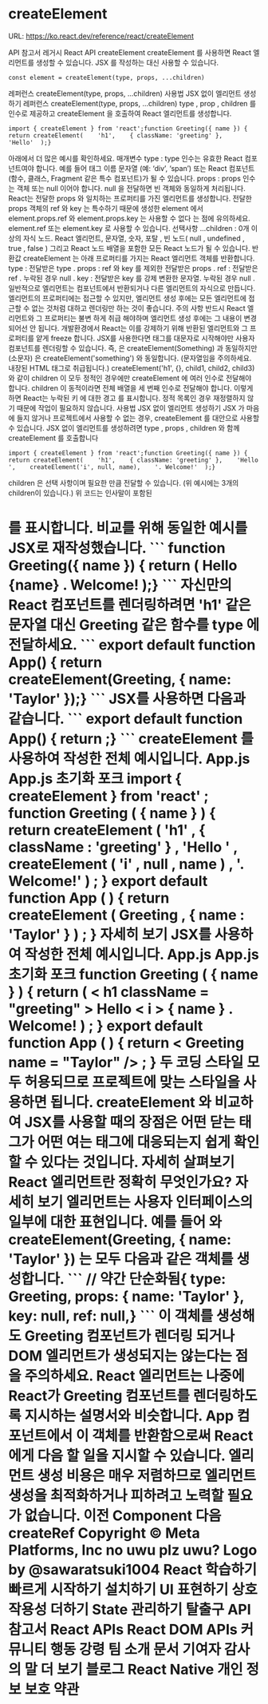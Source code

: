 # createElement

URL: https://ko.react.dev/reference/react/createElement

API 참고서
레거시 React API
createElement
createElement
를 사용하면 React 엘리먼트를 생성할 수 있습니다.
JSX
를 작성하는 대신 사용할 수 있습니다.
```
const element = createElement(type, props, ...children)
```
레퍼런스
createElement(type, props, ...children)
사용법
JSX 없이 엘리먼트 생성하기
레퍼런스
createElement(type, props, ...children)
type
,
prop
,
children
를 인수로 제공하고
createElement
을 호출하여 React 엘리먼트를 생성합니다.
```
import { createElement } from 'react';function Greeting({ name }) {  return createElement(    'h1',    { className: 'greeting' },    'Hello'  );}
```
아래에서 더 많은 예시를 확인하세요.
매개변수
type
:
type
인수는 유효한 React 컴포넌트여야 합니다. 예를 들어 태그 이름 문자열 (예: ‘div’, ‘span’) 또는 React 컴포넌트(함수, 클래스,
Fragment
같은 특수 컴포넌트)가 될 수 있습니다.
props
:
props
인수는 객체 또는
null
이어야 합니다.
null
을 전달하면 빈 객체와 동일하게 처리됩니다. React는 전달한
props
와 일치하는 프로퍼티를 가진 엘리먼트를 생성합니다. 전달한
props
객체의
ref
와
key
는 특수하기 때문에 생성한
element
에서
element.props.ref
와
element.props.key
는 사용할 수
없다
는 점에 유의하세요.
element.ref
또는
element.key
로 사용할 수 있습니다.
선택사항
...children
: 0개 이상의 자식 노드. React 엘리먼트, 문자열, 숫자,
포탈
, 빈 노드(
null
,
undefined
,
true
,
false
) 그리고 React 노드 배열을 포함한 모든 React 노드가 될 수 있습니다.
반환값
createElement
는 아래 프로퍼티를 가지는 React 엘리먼트 객체를 반환합니다.
type
: 전달받은
type
.
props
:
ref
와
key
를 제외한 전달받은
props
.
ref
: 전달받은
ref
. 누락된 경우
null
.
key
: 전달받은
key
를 강제 변환한 문자열. 누락된 경우
null
.
일반적으로 엘리먼트는 컴포넌트에서 반환되거나 다른 엘리먼트의 자식으로 만듭니다. 엘리먼트의 프로퍼티에는 접근할 수 있지만, 엘리먼트 생성 후에는 모든 엘리먼트에 접근할 수 없는 것처럼 대하고 렌더링만 하는 것이 좋습니다.
주의 사항
반드시
React 엘리먼트와 그 프로퍼티는
불변
하게 취급
해야하며 엘리먼트 생성 후에는 그 내용이 변경되어선 안 됩니다. 개발환경에서 React는 이를 강제하기 위해 반환된 엘리먼트와 그 프로퍼티를 얕게
freeze
합니다.
JSX를 사용한다면
태그를 대문자로 시작해야만 사용자 컴포넌트를 렌더링할 수 있습니다.
즉,
<Something />
은
createElement(Something)
과 동일하지만
<something />
(소문자) 은
createElement('something')
와 동일합니다. (문자열임을 주의하세요. 내장된 HTML 태그로 취급됩니다.)
createElement('h1', {}, child1, child2, child3)
와 같이
children
이 모두 정적인 경우에만
createElement
에 여러 인수로 전달해야 합니다.
children
이 동적이라면 전체 배열을 세 번째 인수로 전달해야 합니다. 이렇게 하면 React는
누락된
키
에 대한 경고
를 표시합니다. 정적 목록인 경우 재정렬하지 않기 때문에 작업이 필요하지 않습니다.
사용법
JSX 없이 엘리먼트 생성하기
JSX
가 마음에 들지 않거나 프로젝트에서 사용할 수 없는 경우,
createElement
를 대안으로 사용할 수 있습니다.
JSX 없이 엘리먼트를 생성하려면
type
,
props
,
children
와 함께
createElement
를 호출합니다
```
import { createElement } from 'react';function Greeting({ name }) {  return createElement(    'h1',    { className: 'greeting' },    'Hello ',    createElement('i', null, name),    '. Welcome!'  );}
```
children
은 선택 사항이며 필요한 만큼 전달할 수 있습니다. (위 예시에는 3개의 children이 있습니다.) 위 코드는 인사말이 포함된
<h1>
를 표시합니다. 비교를 위해 동일한 예시를 JSX로 재작성했습니다.
```
function Greeting({ name }) {  return (
Hello
{name}
. Welcome!
);}
```
자신만의 React 컴포넌트를 렌더링하려면
'h1'
같은 문자열 대신
Greeting
같은 함수를
type
에 전달하세요.
```
export default function App() {  return createElement(Greeting, { name: 'Taylor' });}
```
JSX를 사용하면 다음과 같습니다.
```
export default function App() {  return
;}
```
createElement
를 사용하여 작성한 전체 예시입니다.
App.js
App.js
초기화
포크
import
{
createElement
}
from
'react'
;
function
Greeting
(
{
name
}
)
{
return
createElement
(
'h1'
,
{
className
:
'greeting'
}
,
'Hello '
,
createElement
(
'i'
,
null
,
name
)
,
'. Welcome!'
)
;
}
export
default
function
App
(
)
{
return
createElement
(
Greeting
,
{
name
:
'Taylor'
}
)
;
}
자세히 보기
JSX를 사용하여 작성한 전체 예시입니다.
App.js
App.js
초기화
포크
function
Greeting
(
{
name
}
)
{
return
(
<
h1
className
=
"greeting"
>
Hello
<
i
>
{
name
}
</
i
>
. Welcome!
</
h1
>
)
;
}
export
default
function
App
(
)
{
return
<
Greeting
name
=
"Taylor"
/>
;
}
두 코딩 스타일 모두 허용되므로 프로젝트에 맞는 스타일을 사용하면 됩니다.
createElement
와 비교하여 JSX를 사용할 때의 장점은 어떤 닫는 태그가 어떤 여는 태그에 대응되는지 쉽게 확인할 수 있다는 것입니다.
자세히 살펴보기
React 엘리먼트란 정확히 무엇인가요?
자세히 보기
엘리먼트는 사용자 인터페이스의 일부에 대한 표현입니다. 예를 들어
<Greeting name="Taylor" />
와
createElement(Greeting, { name: 'Taylor' })
는 모두 다음과 같은 객체를 생성합니다.
```
// 약간 단순화됨{  type: Greeting,  props: {    name: 'Taylor'  },  key: null,  ref: null,}
```
이 객체를 생성해도
Greeting
컴포넌트가 렌더링 되거나 DOM 엘리먼트가 생성되지는 않는다는 점을 주의하세요.
React 엘리먼트는 나중에 React가
Greeting
컴포넌트를 렌더링하도록 지시하는 설명서와 비슷합니다.
App
컴포넌트에서 이 객체를 반환함으로써 React에게 다음 할 일을 지시할 수 있습니다.
엘리먼트 생성 비용은 매우 저렴하므로 엘리먼트 생성을 최적화하거나 피하려고 노력할 필요가 없습니다.
이전
Component
다음
createRef
Copyright © Meta Platforms, Inc
no uwu plz
uwu?
Logo by
@sawaratsuki1004
React 학습하기
빠르게 시작하기
설치하기
UI 표현하기
상호작용성 더하기
State 관리하기
탈출구
API 참고서
React APIs
React DOM APIs
커뮤니티
행동 강령
팀 소개
문서 기여자
감사의 말
더 보기
블로그
React Native
개인 정보 보호
약관